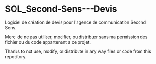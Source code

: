 # SOL_Second-Sens---Devis
Logiciel de création de devis pour l'agence de communication Second Sens.

Merci de ne pas utiliser, modifier, ou distribuer sans ma permission des fichier ou du code appartenant a ce projet.

Thanks to not use, modify, or distribute in any way files or code from this repository.
